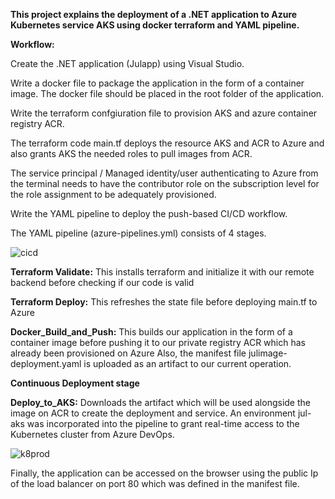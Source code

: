 **This project explains the deployment of a .NET application to Azure Kubernetes service AKS using docker terraform and YAML pipeline.**

**Workflow:**

Create the .NET application (Julapp) using Visual Studio.

Write a docker file to package the application in the form of a container image. 
The docker file should be placed in the root folder of the application.

Write the terraform confgiuration file to provision AKS and azure container registry ACR.

The terraform code main.tf deploys the resource AKS and ACR to Azure and also grants AKS the needed roles to pull images from ACR.

The service principal / Managed identity/user authenticating to Azure from the terminal needs to have the contributor role on the subscription level for the role assignment to be adequately provisioned.

Write the YAML pipeline to deploy the push-based CI/CD workflow.

The YAML pipeline (azure-pipelines.yml) consists of 4 stages.

![cicd](https://github.com/Jul977/Deploy-to-AKS-using-terraform-docker-and-YAML-pipeline/assets/110497123/d9b8ac67-6437-44f6-84b0-d3de0ac965de)

**Terraform Validate:**
This installs terraform and initialize it with our remote backend before checking if our code is valid

**Terraform Deploy:**
This refreshes the state file before deploying main.tf to Azure

**Docker_Build_and_Push:**
This builds our application in the form of a container image before pushing it to our private registry ACR which has already been provisioned on Azure
Also, the manifest file julimage-deployment.yaml is uploaded as an artifact to our current operation.

**Continuous Deployment stage**

**Deploy_to_AKS:**
Downloads the artifact which will be used alongside the image on ACR to create the deployment and service.
An environment jul-aks was incorporated into the pipeline to grant real-time access to the Kubernetes cluster from Azure DevOps.

![k8prod](https://github.com/Jul977/Deploy-to-AKS-using-terraform-docker-and-YAML-pipeline/assets/110497123/3e56fbae-3350-4733-b100-987e0ce03a3e)


Finally, the application can be accessed on the browser using the public Ip of the load balancer on port 80 which was defined in the manifest file.



